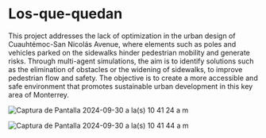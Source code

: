 # Los-que-quedan
This project addresses the lack of optimization in the urban design of Cuauhtémoc-San Nicolás Avenue, where elements such as poles and vehicles parked on the sidewalks hinder pedestrian mobility and generate risks. Through multi-agent simulations, the aim is to identify solutions such as the elimination of obstacles or the widening of sidewalks, to improve pedestrian flow and safety. The objective is to create a more accessible and safe environment that promotes sustainable urban development in this key area of ​​Monterrey.


![Captura de Pantalla 2024-09-30 a la(s) 10 41 24 a m](https://github.com/user-attachments/assets/bb8012c6-d73c-460b-a926-c4d0dd7d1792)


![Captura de Pantalla 2024-09-30 a la(s) 10 41 44 a m](https://github.com/user-attachments/assets/a23ca8e8-ece9-4a76-bfe7-b4696b3b885e)


